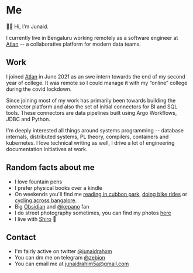 # Me

👋🏻 Hi, I’m Junaid.

I currently live in Bengaluru working remotely as a software engineer at [Atlan](https://atlan.com/) -- a collaborative platform for modern data teams.

## Work

I joined [Atlan](https://atlan.com/) in June 2021 as an swe intern towards the end of my second year of college. It was remote so I could manage it with my “online” college during the covid lockdown.

Since joining most of my work has primarily been towards building the connector platform and also the set of initial connectors for BI and SQL tools. These connectors are data pipelines built using Argo Workflows, JDBC and Python.

I'm deeply interested all things around systems programming -- database internals, distributed systems, PL theory, compilers, containers and kubernetes. I love technical writing as well, I drive a lot of engineering documentation initiatives at work.

## Random facts about me

- I love fountain pens
- I prefer physical books over a kindle
- On weekends you'll find me [reading in cubbon park](https://www.instagram.com/cubbonreads/), [doing bike rides](https://www.corner.inc/list/db4aac10-9f0e-461b-bf00-2d785b387bf0) or [cycling across bangalore](https://www.strava.com/athletes/50189743).
- Big [Obsidian](https://twitter.com/obsdmd) and [@kepano](https://twitter.com/kepano) fan
- I do street photography sometimes, you can find my photos [here](https://instagram.com/blrstreet)
- I live with [Shiro](https://www.instagram.com/shirotoninn/) 🐶

## Contact

- I'm fairly active on twitter [@junaidrahxm](https://twitter.com/junaidrahxm)
- You can dm me on telegram [@zebion](https://t.me/zebion)
- You can email me at [junaidrahim5a@gmail.com](mailto:junaidrahim5a@gmail.com)
